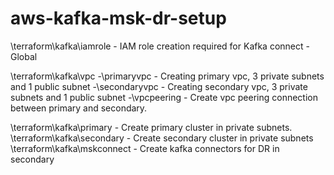 # aws-kafka-msk-dr-setup

\terraform\kafka\iamrole - IAM role creation required for Kafka connect - Global

\terraform\kafka\vpc
 -\primaryvpc - Creating primary vpc,  3 private subnets and 1 public subnet
 -\secondaryvpc - Creating secondary vpc,   3 private subnets and 1 public subnet
 -\vpcpeering - Create vpc peering connection between primary and secondary.

 \terraform\kafka\primary - Create primary cluster in private subnets.
 \terraform\kafka\secondary - Create secondary cluster in private subnets
 \terraform\kafka\mskconnect - Create kafka connectors for DR in secondary